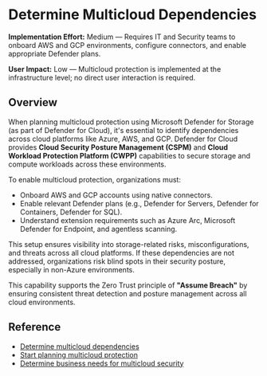 # Determine Multicloud Dependencies

**Implementation Effort:** Medium — Requires IT and Security teams to onboard AWS and GCP environments, configure connectors, and enable appropriate Defender plans.

**User Impact:** Low — Multicloud protection is implemented at the infrastructure level; no direct user interaction is required.

## Overview

When planning multicloud protection using Microsoft Defender for Storage (as part of Defender for Cloud), it's essential to identify dependencies across cloud platforms like Azure, AWS, and GCP. Defender for Cloud provides **Cloud Security Posture Management (CSPM)** and **Cloud Workload Protection Platform (CWPP)** capabilities to secure storage and compute workloads across these environments.

To enable multicloud protection, organizations must:

- Onboard AWS and GCP accounts using native connectors.
- Enable relevant Defender plans (e.g., Defender for Servers, Defender for Containers, Defender for SQL).
- Understand extension requirements such as Azure Arc, Microsoft Defender for Endpoint, and agentless scanning.

This setup ensures visibility into storage-related risks, misconfigurations, and threats across all cloud platforms. If these dependencies are not addressed, organizations risk blind spots in their security posture, especially in non-Azure environments.

This capability supports the Zero Trust principle of **"Assume Breach"** by ensuring consistent threat detection and posture management across all cloud environments.

## Reference

- [Determine multicloud dependencies](https://learn.microsoft.com/en-us/azure/defender-for-cloud/plan-multicloud-security-determine-multicloud-dependencies)  
- [Start planning multicloud protection](https://learn.microsoft.com/en-us/azure/defender-for-cloud/plan-multicloud-security-get-started)  
- [Determine business needs for multicloud security](https://learn.microsoft.com/en-us/azure/defender-for-cloud/plan-multicloud-security-determine-business-needs)
